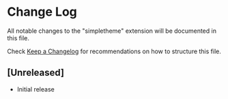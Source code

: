# Change Log

All notable changes to the "simpletheme" extension will be documented in this file.

Check [Keep a Changelog](http://keepachangelog.com/) for recommendations on how to structure this file.

## [Unreleased]

- Initial release